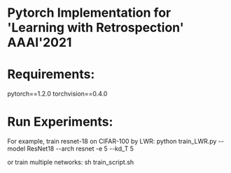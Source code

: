 # Pytorch Implementation for 'Learning with Retrospection' AAAI'2021

# Requirements:
pytorch==1.2.0  torchvision==0.4.0

# Run Experiments:
For example, train resnet-18 on CIFAR-100 by LWR:
python train_LWR.py --model ResNet18 --arch resnet -e 5 --kd_T 5

or train multiple networks:
sh train_script.sh
